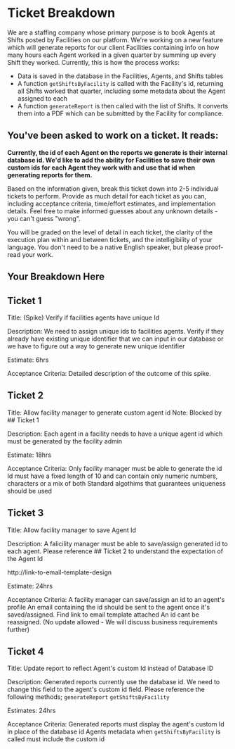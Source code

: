# Ticket Breakdown
We are a staffing company whose primary purpose is to book Agents at Shifts posted by Facilities on our platform. We're working on a new feature which will generate reports for our client Facilities containing info on how many hours each Agent worked in a given quarter by summing up every Shift they worked. Currently, this is how the process works:

- Data is saved in the database in the Facilities, Agents, and Shifts tables
- A function `getShiftsByFacility` is called with the Facility's id, returning all Shifts worked that quarter, including some metadata about the Agent assigned to each
- A function `generateReport` is then called with the list of Shifts. It converts them into a PDF which can be submitted by the Facility for compliance.

## You've been asked to work on a ticket. It reads:

**Currently, the id of each Agent on the reports we generate is their internal database id. We'd like to add the ability for Facilities to save their own custom ids for each Agent they work with and use that id when generating reports for them.**


Based on the information given, break this ticket down into 2-5 individual tickets to perform. Provide as much detail for each ticket as you can, including acceptance criteria, time/effort estimates, and implementation details. Feel free to make informed guesses about any unknown details - you can't guess "wrong".


You will be graded on the level of detail in each ticket, the clarity of the execution plan within and between tickets, and the intelligibility of your language. You don't need to be a native English speaker, but please proof-read your work.

## Your Breakdown Here

## Ticket 1
Title: (Spike) Verify if facilities agents have unique Id

Description: We need to assign unique ids to facilities agents. Verify if they already have existing unique identifier that we can input in our database or we have to figure out a way to generate new unique identifier

Estimate: 6hrs

Acceptance Criteria:
Detailed description of the outcome of this spike.

## Ticket 2
Title: Allow facility manager to generate custom agent id
Note: Blocked by ## Ticket 1

Description: Each agent in a facility needs to have a unique agent id which must be generated by the facility admin

Estimate: 18hrs

Acceptance Criteria:
Only facility manager must be able to generate the id
Id must have a fixed length of 10 and can contain only numeric numbers, characters or a mix of both
Standard algothims that guarantees uniqueness should be used

## Ticket 3
Title: Allow facility manager to save Agent Id

Description: A falicility manager must be able to save/assign generated id to each agent.
Please reference ## Ticket 2 to understand the expectation of the Agent Id

http://link-to-email-template-design

Estimate: 24hrs

Acceptance Criteria:
A facility manager can save/assign an id to an agent's profile
An email containing the id should be sent to the agent once it's saved/assigned. Find link to email template attached
An id cant be reassigned. (No update allowed - We will discuss business requirements further)


## Ticket 4
Title: Update report to reflect Agent's custom Id instead of Database ID

Description: Generated reports currently use the database id. We need to change this field to the agent's custom id field.
Please reference the following methods;
`generateReport`
`getShiftsByFacility`

Estimates: 24hrs

Acceptance Criteria:
Generated reports must display the agent's custom Id in place of the database id
Agents metadata when `getShiftsByFacility` is called must include the custom id
